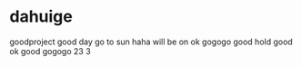 # dahuige
goodproject
good day
go to sun
haha
will be on
ok 
gogogo
good
hold good
ok
good
gogogo
23
3
